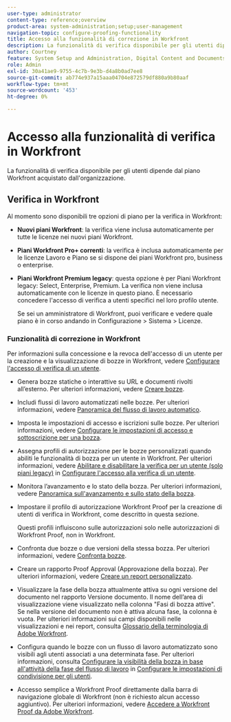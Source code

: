 ```yaml
---
user-type: administrator
content-type: reference;overview
product-area: system-administration;setup;user-management
navigation-topic: configure-proofing-functionality
title: Accesso alla funzionalità di correzione in Workfront
description: La funzionalità di verifica disponibile per gli utenti dipende dal piano Workfront acquistato dall'organizzazione.
author: Courtney
feature: System Setup and Administration, Digital Content and Documents
role: Admin
exl-id: 30a41ae9-9755-4c7b-9e3b-d4a8b0ad7ee8
source-git-commit: ab774e937a15aaa04704e872579df880a9b80aaf
workflow-type: tm+mt
source-wordcount: '453'
ht-degree: 0%

---
```


# Accesso alla funzionalità di verifica in Workfront

La funzionalità di verifica disponibile per gli utenti dipende dal piano Workfront acquistato dall&#39;organizzazione.

## Verifica in Workfront

Al momento sono disponibili tre opzioni di piano per la verifica in Workfront:

* **Nuovi piani Workfront**: la verifica viene inclusa automaticamente per tutte le licenze nei nuovi piani Workfront.
* **Piani Workfront Pro+ correnti**: la verifica è inclusa automaticamente per le licenze Lavoro e Piano se si dispone dei piani Workfront pro, business o enterprise.
* **Piani Workfront Premium legacy**: questa opzione è per Piani Workfront legacy: Select, Enterprise, Premium. La verifica non viene inclusa automaticamente con le licenze in questo piano. È necessario concedere l&#39;accesso di verifica a utenti specifici nel loro profilo utente.

  Se sei un amministratore di Workfront, puoi verificare e vedere quale piano è in corso andando in Configurazione > Sistema > Licenze.

### Funzionalità di correzione in Workfront

Per informazioni sulla concessione e la revoca dell&#39;accesso di un utente per la creazione e la visualizzazione di bozze in Workfront, vedere [Configurare l&#39;accesso di verifica di un utente](../../../administration-and-setup/manage-workfront/configure-proofing/configure-a-users-proofing-access.md).

* Genera bozze statiche o interattive su URL e documenti rivolti all’esterno. Per ulteriori informazioni, vedere [Creare bozze](../../../review-and-approve-work/proofing/creating-proofs-within-workfront/create-proofs-in-wf.md).
* Includi flussi di lavoro automatizzati nelle bozze. Per ulteriori informazioni, vedere [Panoramica del flusso di lavoro automatico](../../../review-and-approve-work/proofing/proofing-overview/automated-workflow.md).
* Imposta le impostazioni di accesso e iscrizioni sulle bozze. Per ulteriori informazioni, vedere [Configurare le impostazioni di accesso e sottoscrizione per una bozza](../../../review-and-approve-work/proofing/managing-proofs-within-workfront/configure-access-subscription-settings-proof.md).
* Assegna profili di autorizzazione per le bozze personalizzati quando abiliti le funzionalità di bozza per un utente in Workfront. Per ulteriori informazioni, vedere [Abilitare e disabilitare la verifica per un utente (solo piani legacy)](../../../administration-and-setup/manage-workfront/configure-proofing/configure-a-users-proofing-access.md#enabling-and-disabling-proofing-for-a-user) in [Configurare l&#39;accesso alla verifica di un utente](../../../administration-and-setup/manage-workfront/configure-proofing/configure-a-users-proofing-access.md).
* Monitora l’avanzamento e lo stato della bozza. Per ulteriori informazioni, vedere [Panoramica sull&#39;avanzamento e sullo stato della bozza](../../../review-and-approve-work/proofing/proofing-overview/view-progress-status-proof.md).
* Impostare il profilo di autorizzazione Workfront Proof per la creazione di utenti di verifica in Workfront, come descritto in questa sezione.

  Questi profili influiscono sulle autorizzazioni solo nelle autorizzazioni di Workfront Proof, non in Workfront.

* Confronta due bozze o due versioni della stessa bozza. Per ulteriori informazioni, vedere [Confronta bozze](../../../review-and-approve-work/proofing/reviewing-proofs-within-workfront/review-a-proof/compare-proofs.md).
* Creare un rapporto Proof Approval (Approvazione della bozza). Per ulteriori informazioni, vedere [Creare un report personalizzato](../../../reports-and-dashboards/reports/creating-and-managing-reports/create-custom-report.md).
* Visualizzare la fase della bozza attualmente attiva su ogni versione del documento nel rapporto Versione documento. Il nome dell’area di visualizzazione viene visualizzato nella colonna &quot;Fasi di bozza attive&quot;. Se nella versione del documento non è attiva alcuna fase, la colonna è vuota. Per ulteriori informazioni sui campi disponibili nelle visualizzazioni e nei report, consulta [Glossario della terminologia di Adobe Workfront](../../../workfront-basics/navigate-workfront/workfront-navigation/workfront-terminology-glossary.md).
* Configura quando le bozze con un flusso di lavoro automatizzato sono visibili agli utenti associati a una determinata fase. Per ulteriori informazioni, consulta [Configurare la visibilità della bozza in base all&#39;attività della fase del flusso di lavoro](../../../administration-and-setup/manage-workfront/configure-proofing/configure-sharing-settings-users.md#configuring-proof-visibility-based-on-workflow-stage-activity) in [Configurare le impostazioni di condivisione per gli utenti](../../../administration-and-setup/manage-workfront/configure-proofing/configure-sharing-settings-users.md).
* Accesso semplice a Workfront Proof direttamente dalla barra di navigazione globale di Workfront (non è richiesto alcun accesso aggiuntivo). Per ulteriori informazioni, vedere [Accedere a Workfront Proof da Adobe Workfront](../../../review-and-approve-work/proofing/managing-proofs-within-workfront/access-wf-proof-in-workfront.md).

<!--
>[!NOTE]
>
>There are some capabilities included in Workfront Proof standalone that are not included in Proofing in Workfront. To learn more, see [Standalone Workfront Proof to Integrated Proofing in Workfront overview](../../../administration-and-setup/manage-workfront/configure-proofing/move-to-proofing-in-workfront.md)
-->
